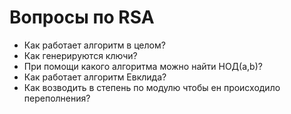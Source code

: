 # Вопросы по RSA
- Как работает алгоритм в целом?
- Как генерируются ключи?
- При помощи какого алгоритма можно найти НОД(a,b)?
- Как работает алгоритм Евклида?
- Как возводить в степень по модулю чтобы ен происходило переполнения?
